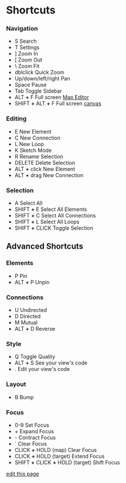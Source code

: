 # Shortcuts

### Navigation
<ul class="shortcuts">
  <li class="shortcut"><span class="keystroke">S</span> Search</li>
  <li class="shortcut"><span class="keystroke">T</span> Settings</li>
  <li class="shortcut"><span class="keystroke">]</span> Zoom In</li>
  <li class="shortcut"><span class="keystroke">[</span> Zoom Out</li>
  <li class="shortcut"><span class="keystroke">\</span> Zoom Fit</li>
  <li class="shortcut"><span class="keystroke">dblclick</span> Quick Zoom</li>
  <li class="shortcut"><span class="keystroke">Up/down/left/right</span> Pan</li>
  <li class="shortcut"><span class="keystroke">Space</span> Pause</li>
  <li class="shortcut"><span class="keystroke">Tab</span> Toggle Sidebar</li>
  <li class="shortcut"><span class="keystroke">ALT</span> <strong>+</strong> <span class="keystroke">F</span> Full screen <a href="/overview/map-editor.html">Map Editor</a></li>
  <li class="shortcut"><span class="keystroke">SHIFT</span> <strong>+</strong> <span class="keystroke">ALT</span> <strong>+</strong> <span class="keystroke">F</span> Full screen <a href="/overview/map-editor.html#canvas">canvas</a></li>
</ul>

### Editing
<ul class="shortcuts">
  <li class="shortcut"><span class="keystroke">E</span> New Element</li>
  <li class="shortcut"><span class="keystroke">C</span> New Connection</li>
  <li class="shortcut"><span class="keystroke">L</span> New Loop</li>
  <li class="shortcut"><span class="keystroke">K</span> Sketch Mode</li>
  <li class="shortcut"><span class="keystroke">R</span> Rename Selection</li>
  <li class="shortcut"><span class="keystroke">DELETE</span> Delete Selection</li>
  <li class="shortcut"><span class="keystroke">ALT</span> <strong>+</strong> <span class="keystroke">click</span> New Element</li>
  <li class="shortcut"><span class="keystroke">ALT</span> <strong>+</strong> <span class="keystroke">drag</span> New Connection</li>
</ul>

### Selection
<ul class="shortcuts">
  <li class="shortcut"><span class="keystroke">A</span> Select All</li>
  <li class="shortcut"><span class="keystroke">SHIFT</span> <strong>+</strong> <span class="keystroke">E</span> Select All Elements</li>
  <li class="shortcut"><span class="keystroke">SHIFT</span> <strong>+</strong> <span class="keystroke">C</span> Select All Connections</li>
  <li class="shortcut"><span class="keystroke">SHIFT</span> <strong>+</strong> <span class="keystroke">L</span> Select All Loops</li>
  <li class="shortcut"><span class="keystroke">SHIFT</span> <strong>+</strong> <span class="keystroke">CLICK</span> Toggle Selection</li>
</ul>

## Advanced Shortcuts

### Elements
<ul class="shortcuts">
  <li class="shortcut"><span class="keystroke">P</span> Pin</li>
  <li class="shortcut"><span class="keystroke">ALT</span> <strong>+</strong> <span class="keystroke">P</span> Unpin</li>
</ul>

### Connections
<ul class="shortcuts">
  <li class="shortcut"><span class="keystroke">U</span> Undirected</li>
  <li class="shortcut"><span class="keystroke">D</span> Directed</li>
  <li class="shortcut"><span class="keystroke">M</span> Mutual</li>
  <li class="shortcut"><span class="keystroke">ALT</span> <strong>+</strong> <span class="keystroke">D</span> Reverse</li>
</ul>

### Style
<ul class="shortcuts">
  <li class="shortcut"><span class="keystroke">Q</span> Toggle Quality</li>
  <li class="shortcut"><span class="keystroke">ALT</span> <strong>+</strong> <span class="keystroke">S</span> See your view's code</li>
  <li class="shortcut"><span class="keystroke">.</span> Edit your view's code</li>
</ul>

### Layout
<ul class="shortcuts">
  <li class="shortcut"><span class="keystroke">B</span> Bump</li>
</ul>

### Focus
<ul class="shortcuts">
  <li class="shortcut"><span class="keystroke">0-9</span> Set Focus</li>
  <li class="shortcut"><span class="keystroke">+</span> Expand Focus</li>
  <li class="shortcut"><span class="keystroke">-</span> Contract Focus</li>
  <li class="shortcut"><span class="keystroke">`</span> Clear Focus</li>
  <li class="shortcut"><span class="keystroke">CLICK</span> <strong>+</strong> <span class="keystroke">HOLD (map)</span> Clear Focus</li>
  <li class="shortcut"><span class="keystroke">CLICK</span> <strong>+</strong> <span class="keystroke">HOLD (target)</span> Extend Focus</li>
  <li class="shortcut"><span class="keystroke">SHIFT</span> <strong>+</strong> <span class="keystroke">CLICK</span> <strong>+</strong> <span class="keystroke">HOLD (target)</span> Shift Focus</li>
</ul>


<span class="edit-link"><a href="https://github.com/kumu/docs/blob/master/guides/shortcuts.md" target="_blank"><i class="fa fa-github"></i> edit this page</a></span>
